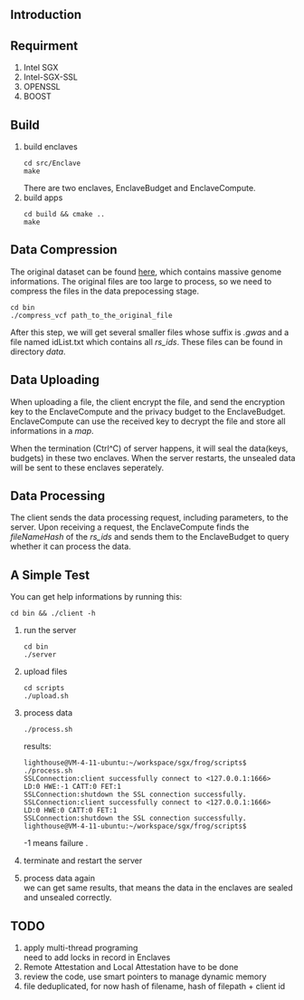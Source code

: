 ## Introduction


## Requirment
1. Intel SGX
2. Intel-SGX-SSL
3. OPENSSL
4. BOOST

## Build
1. build enclaves
    ```
    cd src/Enclave
    make
    ```
    There are two enclaves, EnclaveBudget and EnclaveCompute. 
2. build apps
    ```
    cd build && cmake ..
    make
    ```

## Data Compression
The original dataset can be found [here](http://ftp.1000genomes.ebi.ac.uk/vol1/ftp/phase1/analysis_results/integrated_call_sets/), which contains massive genome informations. The original files are too large to process, so we need to compress the files in the data prepocessing stage.
```
cd bin
./compress_vcf path_to_the_original_file
```
After this step, we will get several smaller files whose suffix is *.gwas* and a file named idList.txt which contains all *rs_ids*. These files can be found in directory *data*.

## Data Uploading
When uploading a file, the client encrypt the file, and send the encryption key to the EnclaveCompute and the privacy budget to the EnclaveBudget. EnclaveCompute can use the received key to decrypt the file and store all informations in a *map*.

When the termination (Ctrl^C) of server happens, it will seal the data(keys, budgets) in these two enclaves. When the server restarts, the unsealed data will be sent to these enclaves seperately.

## Data Processing
The client sends the data processing request, including parameters, to the server. Upon receiving a request, the EnclaveCompute finds the *fileNameHash* of the *rs_ids* and sends them to the EnclaveBudget to query whether it can process the data.

## A Simple Test
You can get help informations by running this:
```
cd bin && ./client -h
```
1. run the server
    ```
    cd bin
    ./server
    ```
2. upload files
    ```
    cd scripts
    ./upload.sh
    ```

3. process data
    ```
    ./process.sh
    ```
    results:
    ```
    lighthouse@VM-4-11-ubuntu:~/workspace/sgx/frog/scripts$ ./process.sh 
    SSLConnection:client successfully connect to <127.0.0.1:1666>
    LD:0 HWE:-1 CATT:0 FET:1
    SSLConnection:shutdown the SSL connection successfully.
    SSLConnection:client successfully connect to <127.0.0.1:1666>
    LD:0 HWE:0 CATT:0 FET:1
    SSLConnection:shutdown the SSL connection successfully.
    lighthouse@VM-4-11-ubuntu:~/workspace/sgx/frog/scripts$ 
    ```
    -1 means failure .
4. terminate and restart the server
5. process data again  
    we can get same results, that means the data in the enclaves are sealed and unsealed correctly.


## TODO
1. apply multi-thread programing  
    need to add locks in record in Enclaves
2. Remote Attestation and Local Attestation  have to be done
3. review the code, use smart pointers to manage dynamic memory
4. file deduplicated, for now hash of filename, hash of filepath + client id

